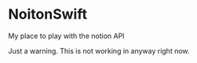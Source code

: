 # NoitonSwift

My place to play with the notion API

Just a warning. This is not working in anyway right now.